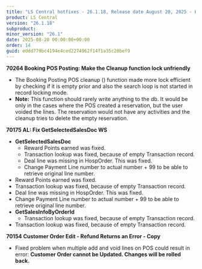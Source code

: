 ```yaml
---
title: "LS Central hotfixes - 26.1.18, Release date August 20, 2025 - Hotfixes"
product: LS Central
version: "26.1.18"
subproduct: 
minor_version: "26.1"
date: 2025-08-20 00:00:00+00:00
order: 14
guid: eddd779bc4194e4ced2274962f14f1a35c20bef9
---
```


<strong>70264 Booking POS Posting: Make the Cleanup function lock unfriendly</strong>
<ul><li>The Booking Posting POS cleanup () function made more lock efficient by checking if it is empty prior and also the search loop is not started in record locking mode.</li>
<li><b>Note:</b> This function should rarely write anything to the db.  It would be only in the cases where the POS created a reservation, but the user voided the lines. The reservation would not have any activities and the cleanup tries to delete the empty reservation.</li></ul>
<strong>70175 AL: Fix GetSelectedSalesDoc WS</strong>
<ul><li><b>GetSelectedSalesDoc</b>
<ul>
<li>Reward Points earned was fixed.</li>
<li>Transaction lookup was fixed, because of empty Transaction record.</li>
<li>Deal line was missing in HospOrder. This was fixed. </li>
<li>Change Payment Line number to actual number + 99 to be able to retrieve original line number.</li>
</ul>
</li>
<li>Reward Points earned was fixed.</li>
<li>Transaction lookup was fixed, because of empty Transaction record.</li>
<li>Deal line was missing in HospOrder. This was fixed. </li>
<li>Change Payment Line number to actual number + 99 to be able to retrieve original line number.</li>
<li><b>GetSalesInfoByOrderId</b>
<ul>
<li>Transaction lookup was fixed, because of empty Transaction record.</li>
</ul>
</li>
<li>Transaction lookup was fixed, because of empty Transaction record.</li></ul>
<strong>70154 Customer Order Edit - Refund Returns an Error - Copy</strong>
<ul><li>Fixed problem when multiple add and void lines on POS could result in error: <b>Customer Order cannot be Updated. Changes will be rolled back.</b></li></ul>
